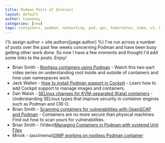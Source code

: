 ```yaml
---
title: Podman Posts of Interest 
layout: default
author: tsweeney
categories: [new]
tags: containers, podman, networking, pod, api, kubernetes, kube, v2, hpc, windows, mac
---
```

{% assign author = site.authors[page.author] %}
I've run across a number of posts over the past few weeks concerning Podman and have
been busy getting other work done.  So now I have a few moments and thought I'd add some links
to the posts.  Enjoy!

  *  Brian Smith - [Rootless containers using Podman](https://www.redhat.com/sysadmin/rootless-containers-podman) - Watch this two-part video series on understanding root inside and outside of containers and how user namespaces work.
  *  Jack Wallen - [How to install Podman support in Cockpit](https://www.techrepublic.com/article/how-to-install-podman-support-in-cockpit/) - Learn how to add Cockpit support to manage images and containers.
  *  Dan Walsh - [SELinux changes for KVM-separated (Kata) containers](https://www.redhat.com/sysadmin/selinux-kata-containers?sc_cid=701f2000000txokAAA&utm_source=bambu&utm_medium=social&utm_campaign=abm) - Understanding SELinux types that improve security in container engines such as Podman and CRI-O.
  * Brian Smith - [Scanning containers for vulnerabilities with OpenSCAP and Podman](https://www.redhat.com/sysadmin/container-vulnerabilities-openscap) - Containers are no more secure than physical machines. Find out how to scan yours for vulnerabilities.
  * Brian Smith - (Video)[Managing Containers in Podman with systemd Unit Files](https://www.youtube.com/watch?v=AGkM2jGT61Y)
  * Mrivik - (asciinema)[GIMP working on rootless Podman container](https://asciinema.org/a/FKU4CaX96MgnlZQ8aTBBMPIv2)
